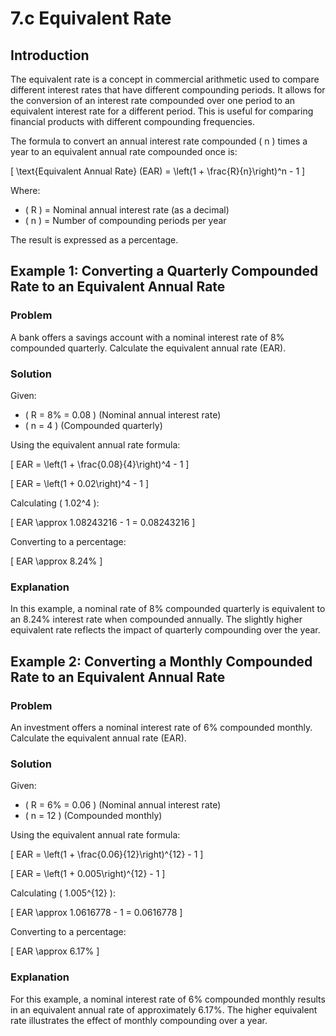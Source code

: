 # 7.c Equivalent Rate

## Introduction

The equivalent rate is a concept in commercial arithmetic used to compare different interest rates that have different compounding periods. It allows for the conversion of an interest rate compounded over one period to an equivalent interest rate for a different period. This is useful for comparing financial products with different compounding frequencies.

The formula to convert an annual interest rate compounded \( n \) times a year to an equivalent annual rate compounded once is:

\[
\text{Equivalent Annual Rate} (EAR) = \left(1 + \frac{R}{n}\right)^n - 1
\]

Where:
- \( R \) = Nominal annual interest rate (as a decimal)
- \( n \) = Number of compounding periods per year

The result is expressed as a percentage.

## Example 1: Converting a Quarterly Compounded Rate to an Equivalent Annual Rate

### Problem
A bank offers a savings account with a nominal interest rate of 8% compounded quarterly. Calculate the equivalent annual rate (EAR).

### Solution
Given:
- \( R = 8\% = 0.08 \) (Nominal annual interest rate)
- \( n = 4 \) (Compounded quarterly)

Using the equivalent annual rate formula:

\[
EAR = \left(1 + \frac{0.08}{4}\right)^4 - 1
\]

\[
EAR = \left(1 + 0.02\right)^4 - 1
\]

Calculating \( 1.02^4 \):

\[
EAR \approx 1.08243216 - 1 = 0.08243216
\]

Converting to a percentage:

\[
EAR \approx 8.24\%
\]

### Explanation
In this example, a nominal rate of 8% compounded quarterly is equivalent to an 8.24% interest rate when compounded annually. The slightly higher equivalent rate reflects the impact of quarterly compounding over the year.

## Example 2: Converting a Monthly Compounded Rate to an Equivalent Annual Rate

### Problem
An investment offers a nominal interest rate of 6% compounded monthly. Calculate the equivalent annual rate (EAR).

### Solution
Given:
- \( R = 6\% = 0.06 \) (Nominal annual interest rate)
- \( n = 12 \) (Compounded monthly)

Using the equivalent annual rate formula:

\[
EAR = \left(1 + \frac{0.06}{12}\right)^{12} - 1
\]

\[
EAR = \left(1 + 0.005\right)^{12} - 1
\]

Calculating \( 1.005^{12} \):

\[
EAR \approx 1.0616778 - 1 = 0.0616778
\]

Converting to a percentage:

\[
EAR \approx 6.17\%
\]

### Explanation
For this example, a nominal interest rate of 6% compounded monthly results in an equivalent annual rate of approximately 6.17%. The higher equivalent rate illustrates the effect of monthly compounding over a year.

